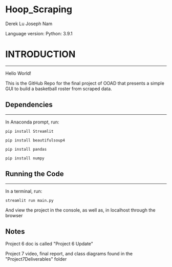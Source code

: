 # Hoop_Scraping

Derek Lu
Joseph Nam

Language version: Python: 3.9.1

# INTRODUCTION
------------

Hello World!

This is the GitHub Repo for the final project of OOAD that presents a simple GUI to build a basketball roster from scraped data.

## Dependencies
___

In Anaconda prompt, run:

`pip install Streamlit`

`pip install beautifulsoup4`

`pip install pandas`

`pip install numpy`

## Running the Code
___

In a terminal, run:

`streamlit run main.py`


And view the project in the console, as well as, in localhost through the browser

## Notes

Project 6 doc is called "Project 6 Update"

Project 7 video, final report, and class diagrams found in the "Project7Deliverables" folder

